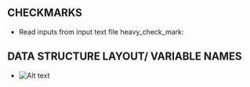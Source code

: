 ## CHECKMARKS

- Read inputs from input text file heavy_check_mark:

## DATA STRUCTURE LAYOUT/ VARIABLE NAMES

- ![Alt text](/img.png?raw=true "Title")
